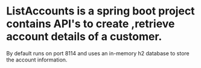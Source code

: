 # ListAccounts is a spring boot project contains API's to create ,retrieve account details of a customer.
By default runs on port 8114 and uses an in-memory h2 database to store the account information.
